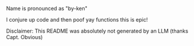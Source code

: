Name is pronounced as "by-ken"

I conjure up code and then poof yay functions this is epic!

Disclaimer: This README was absolutely not generated by an LLM (thanks Capt. Obvious)
